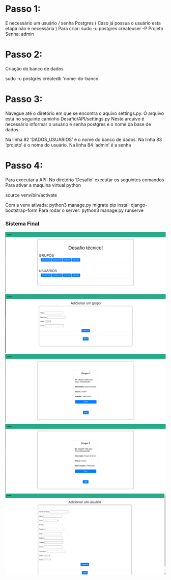 # Passo 1:
É necessário um usuário / senha Postgres ( Caso já possua o usuário esta etapa não é
necessária )
Para criar: sudo -u postgres createuser -P Projeto
Senha: admin

# Passo 2:
Criação do banco de dados

sudo -u postgres createdb 'nome-do-banco'

# Passo 3:
Navegue até o diretório em que se encontra o aquivo settings.py. O arquivo está no
seguinte caminho Desafio/API/settings.py
Neste arquivo é necessário informar o usuário e senha postgres e o nome da base de
dados.

Na linha 82 ‘DADOS_USUARIOS’ é o nome do banco de dados.
Na linha 83 ‘projeto’ é o nome do usuário.
Na linha 84 ‘admin’ é a senha

# Passo 4:
Para executar a API: No diretório ‘Desafio’ executar os seguintes comandos
Para ativar a maquina virtual python

source venv/bin/activate

Com a venv ativada: python3 manage.py migrate
pip install django-bootstrap-form
Para rodar o server: python3 manage.py runserve


### Sistema Final

![Graficos](./imagens/home.png)
![Graficos](./imagens/add_grup.png)
![Graficos](./imagens/delete_group.png)
![Graficos](./imagens/edit_group.png)
![Graficos](./imagens/create_user.png)
